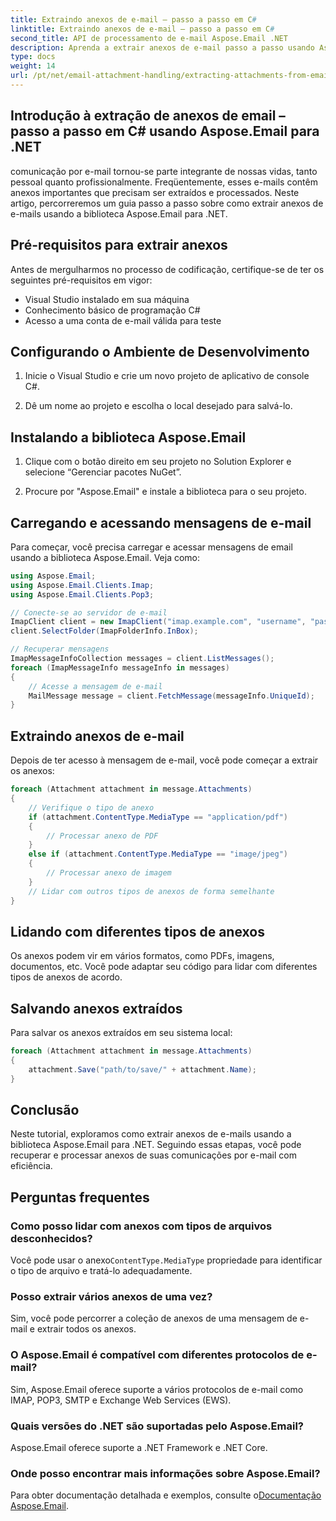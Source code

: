 ```yaml
---
title: Extraindo anexos de e-mail – passo a passo em C#
linktitle: Extraindo anexos de e-mail – passo a passo em C#
second_title: API de processamento de e-mail Aspose.Email .NET
description: Aprenda a extrair anexos de e-mail passo a passo usando Aspose.Email for .NET. Lide com vários formatos e salve com facilidade.
type: docs
weight: 14
url: /pt/net/email-attachment-handling/extracting-attachments-from-email-csharp-walkthrough/
---
```


## Introdução à extração de anexos de email – passo a passo em C# usando Aspose.Email para .NET

comunicação por e-mail tornou-se parte integrante de nossas vidas, tanto pessoal quanto profissionalmente. Freqüentemente, esses e-mails contêm anexos importantes que precisam ser extraídos e processados. Neste artigo, percorreremos um guia passo a passo sobre como extrair anexos de e-mails usando a biblioteca Aspose.Email para .NET.

## Pré-requisitos para extrair anexos

Antes de mergulharmos no processo de codificação, certifique-se de ter os seguintes pré-requisitos em vigor:

- Visual Studio instalado em sua máquina
- Conhecimento básico de programação C#
- Acesso a uma conta de e-mail válida para teste

## Configurando o Ambiente de Desenvolvimento

1. Inicie o Visual Studio e crie um novo projeto de aplicativo de console C#.

2. Dê um nome ao projeto e escolha o local desejado para salvá-lo.

## Instalando a biblioteca Aspose.Email

1. Clique com o botão direito em seu projeto no Solution Explorer e selecione “Gerenciar pacotes NuGet”.

2. Procure por "Aspose.Email" e instale a biblioteca para o seu projeto.

## Carregando e acessando mensagens de e-mail

Para começar, você precisa carregar e acessar mensagens de email usando a biblioteca Aspose.Email. Veja como:

```csharp
using Aspose.Email;
using Aspose.Email.Clients.Imap;
using Aspose.Email.Clients.Pop3;

// Conecte-se ao servidor de e-mail
ImapClient client = new ImapClient("imap.example.com", "username", "password");
client.SelectFolder(ImapFolderInfo.InBox);

// Recuperar mensagens
ImapMessageInfoCollection messages = client.ListMessages();
foreach (ImapMessageInfo messageInfo in messages)
{
    // Acesse a mensagem de e-mail
    MailMessage message = client.FetchMessage(messageInfo.UniqueId);
}
```

## Extraindo anexos de e-mail

Depois de ter acesso à mensagem de e-mail, você pode começar a extrair os anexos:

```csharp
foreach (Attachment attachment in message.Attachments)
{
    // Verifique o tipo de anexo
    if (attachment.ContentType.MediaType == "application/pdf")
    {
        // Processar anexo de PDF
    }
    else if (attachment.ContentType.MediaType == "image/jpeg")
    {
        // Processar anexo de imagem
    }
    // Lidar com outros tipos de anexos de forma semelhante
}
```

## Lidando com diferentes tipos de anexos

Os anexos podem vir em vários formatos, como PDFs, imagens, documentos, etc. Você pode adaptar seu código para lidar com diferentes tipos de anexos de acordo.

## Salvando anexos extraídos

Para salvar os anexos extraídos em seu sistema local:

```csharp
foreach (Attachment attachment in message.Attachments)
{
    attachment.Save("path/to/save/" + attachment.Name);
}
```

## Conclusão

Neste tutorial, exploramos como extrair anexos de e-mails usando a biblioteca Aspose.Email para .NET. Seguindo essas etapas, você pode recuperar e processar anexos de suas comunicações por e-mail com eficiência.

## Perguntas frequentes

### Como posso lidar com anexos com tipos de arquivos desconhecidos?

 Você pode usar o anexo`ContentType.MediaType` propriedade para identificar o tipo de arquivo e tratá-lo adequadamente.

### Posso extrair vários anexos de uma vez?

Sim, você pode percorrer a coleção de anexos de uma mensagem de e-mail e extrair todos os anexos.

### O Aspose.Email é compatível com diferentes protocolos de e-mail?

Sim, Aspose.Email oferece suporte a vários protocolos de e-mail como IMAP, POP3, SMTP e Exchange Web Services (EWS).

### Quais versões do .NET são suportadas pelo Aspose.Email?

Aspose.Email oferece suporte a .NET Framework e .NET Core.

### Onde posso encontrar mais informações sobre Aspose.Email?

 Para obter documentação detalhada e exemplos, consulte o[Documentação Aspose.Email](https://reference.aspose.com/email/net/).